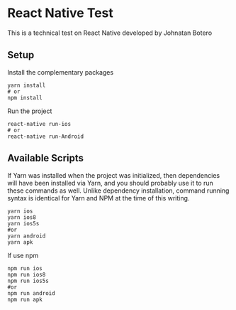 React Native Test
===

This is a technical test on React Native developed by Johnatan Botero

## Setup

Install the complementary packages

```
yarn install
# or
npm install
```
Run the project

```
react-native run-ios
# or
react-native run-Android
```

## Available Scripts

If Yarn was installed when the project was initialized, then dependencies will have been installed via Yarn, and you should probably use it to run these commands as well. Unlike dependency installation, command running syntax is identical for Yarn and NPM at the time of this writing.

```
yarn ios
yarn ios8
yarn ios5s
#or
yarn android
yarn apk
```

If use npm

```
npm run ios
npm run ios8
npm run ios5s
#or
npm run android
npm run apk
```
